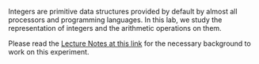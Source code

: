 Integers are primitive data structures provided by default by almost all processors and programming languages. In this lab, we study the representation of integers and the arithmetic operations on them.

Please read the [Lecture Notes at this link](doc//integerRepresentation.pdf) for the necessary background to work on this experiment.
